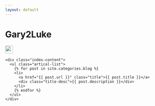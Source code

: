 ```yaml
---
layout: default
---
```


<body>
  <div class="index-wrapper">
    <div class="aside">
      <div class="info-card">
        <h1>Gary2Luke</h1>
        <a href="http://weibo.com/2285663530/" target="_blank"><img src="http://www.weibo.com/favicon.ico" alt="" width="25"/></a>        
      </div>
      <div id="particles-js"></div>
    </div>

    <div class="index-content">
      <ul class="artical-list">
        {% for post in site.categories.blog %}
        <li>
          <a href="{{ post.url }}" class="title">{{ post.title }}</a>
          <div class="title-desc">{{ post.description }}</div>
        </li>
        {% endfor %}
      </ul>
    </div>
  </div>
</body>
